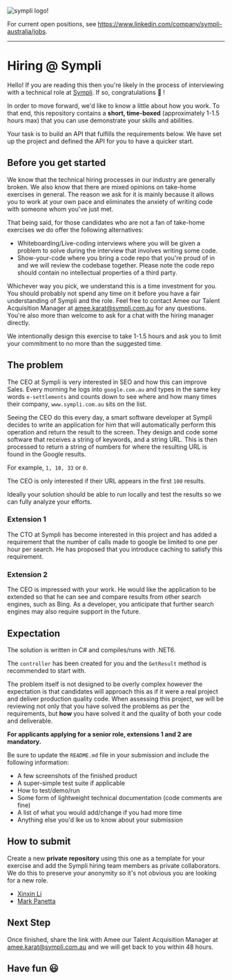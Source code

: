 ![sympli logo!](https://www.sympli.com.au/wp-content/uploads/sympli-logo-black.svg)

For current open positions, see <https://www.linkedin.com/company/sympli-australia/jobs>.

------------------------------------

# Hiring @ Sympli

Hello! If you are reading this then you're likely in the process of interviewing with a technical role at [Sympli](https://www.sympli.com.au/). If so, congratulations :tada: !

In order to move forward, we'd like to know a little about how you work. To that end, this repository contains a **short, time-boxed** (approximately 1-1.5 hours max) that you can use demonstrate your skills and abilities.

Your task is to build an API that fulfills the requirements below. We have set up the project and defined the API for you to have a quicker start.

## Before you get started

We know that the technical hiring processes in our industry are generally broken. We also know that there are mixed opinions on take-home exercises in general. The reason we ask for it is mainly because it allows you to work at your own pace and eliminates the anxiety of writing code with someone whom you've just met.

That being said, for those candidates who are not a fan of take-home exercises we do offer the following alternatives:
- Whiteboarding/Live-coding interviews where you will be given a problem to solve during the interview that involves writing some code.
- Show-your-code where you bring a code repo that you're proud of in and we will review the codebase together. Please note the code repo should contain no intellectual properties of a third party.

Whichever way you pick, we understand this is a time investment for you. You should probably not spend any time on it before you have a fair understanding of Sympli and the role. Feel free to contact Amee our Talent Acquisition Manager at <amee.karat@sympli.com.au> for any questions. You're also more than welcome to ask for a chat with the hiring manager directly.

We intentionally design this exercise to take 1-1.5 hours and ask you to limit your commitment to no more than the suggested time.

## The problem

The CEO at Sympli is very interested in SEO and how this can improve Sales. Every morning he logs into `google.com.au` and types in the same key words `e-settlements` and counts down to see where and how many times their company, `www.sympli.com.au` sits on the list.

Seeing the CEO do this every day, a smart software developer at Sympli decides to write an application for him that will automatically perform this operation and return the result to the screen. They design and code some software that receives a string of keywords, and a string URL. This is then processed to return a string of numbers for where the resulting URL is found in the Google results.

For example, `1, 10, 33` or `0`.

The CEO is only interested if their URL appears in the first `100` results.

Ideally your solution should be able to run locally and test the results so we can fully analyze your efforts.

### Extension 1

The CTO at Sympli has become interested in this project and has added a requirement that the number of calls made to google be limited to one per hour per search. He has proposed that you introduce caching to satisfy this requirement.

### Extension 2

The CEO is impressed with your work. He would like the application to be extended so that he can see and compare results from other search engines, such as Bing. As a developer, you anticipate that further search engines may also require support in the future.

## Expectation
The solution is written in C# and compiles/runs with .NET6.

The `controller` has been created for you and the `GetResult` method is recommended to start with.

The problem itself is not designed to be overly complex however the expectation is that candidates will approach this as if it were a real project and deliver production quality code. When assessing this project, we will be reviewing not only that you have solved the problems as per the requirements, but **how** you have solved it and the quality of both your code and deliverable.

**For applicants applying for a senior role, extensions 1 and 2 are mandatory.**

Be sure to update the `README.md` file in your submission and include the following information:
- A few screenshots of the finished product
- A super-simple test suite if applicable
- How to test/demo/run
- Some form of lightweight technical documentation (code comments are fine)
- A list of what you would add/change if you had more time
- Anything else you'd lke us to know about your submission

## How to submit

Create a new **private repository** using this one as a template for your exercise and add the Sympli hiring team members as private collaborators. We do this to preserve your anonymity so it's not obvious you are looking for a new role.
- [Xinxin Li](https://github.com/xinxin-sympli)
- [Mark Panetta](https://github.com/mjpanetta)

## Next Step

Once finished, share the link with Amee our Talent Acquisition Manager at <amee.karat@sympli.com.au> and we will get back to you within 48 hours.

## Have fun  :smiley:

